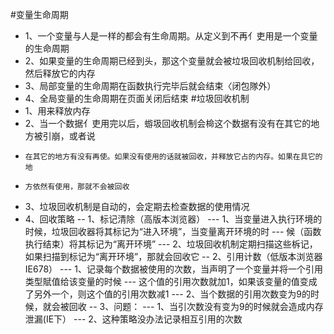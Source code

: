 #变量生命周期
- 1、一个变量与人是一样的都会有生命周期。从定义到不再亻吏用是一个变量的生命周期
- 2、如果变量的生命周期已经到头，那这个变量就会被垃圾回收机制给回收，然后释放它的内存
- 3、局部变量的生命周期在函数执行完毕后就会结束〈闭包隊外）
- 4、全局变量的生命周期在页面关闭后结束
#垃圾回收机制
-  1、用来释放内存
-  2、当一个数据亻吏用完以后，蝣圾回收机制会椧这个数据有没有在其它的地方被引崩，或者说
-     在其它的地方有没有再使。如果没有使用的话就被回收，并释放它占的内存。如果在具它的地
-     方依然有使用，那就不会被回收
-  3、垃圾回收机制是自动的，会定期去检查数据的使用情况
-  4、回收策略
--    1、标记清除（高版本浏览器）
---     1、当变量进入执行环境的时候，垃圾回收器将其标记为“进入环境”，当变量离开环境的时
---       候（函数执行结束）将其标记为“离开环境”
---     2、垃圾回收机制定期扫描这些柝记，如果扫描到标记为“离开环境”，那就会回收它
--    2、引用计数（低版本浏览器IE678）
---     1、记录每个数据被使用的次数，当声明了一个变量并将一个引用类型賦值给该变量的时候
---       这个值的引用次数就加1，如果该变量的值变成了另外一个，则这个值的引用次数减1
---     2、当个数据的引用次数变为9的时候，就会被回收
--    3、问题：
---      1、当引次数没有变为9的时候就会造成内存泄漏(IE下）
---      2、这种策略没办法记录相互引用的次数